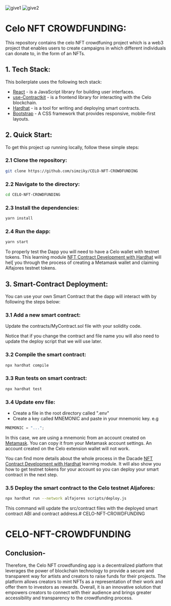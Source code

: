 ![give1](https://user-images.githubusercontent.com/68029274/233708726-c9b939e3-b2ed-4a14-b489-c29a5f675bca.PNG)
![give2](https://user-images.githubusercontent.com/68029274/233708833-6aa00087-c25c-4787-b686-216a9f56cfb4.PNG)
# Celo NFT CROWDFUNDING:
This repository contains the celo NFT crowdfuning project which is a web3 project that enables users to create campaigns in which different individuals can donate to, in the form of an NFTs. 

## 1. Tech Stack:

This boilerplate uses the following tech stack:
- [React](https://reactjs.org/) - is a JavaScript library for building user interfaces.
- [use-Contractkit](contractkit) - is a frontend library for interacting with the Celo blockchain.
- [Hardhat](https://hardhat.org/) - is a tool for writing and deploying smart contracts.
- [Bootstrap](https://getbootstrap.com/) - A CSS framework that provides responsive, mobile-first layouts.

## 2. Quick Start:

To get this project up running locally, follow these simple steps:

### 2.1 Clone the repository:

```bash
git clone https://github.com/simziky/CELO-NFT-CROWDFUNDING
```

### 2.2 Navigate to the directory:

```bash
cd CELO-NFT-CROWDFUNDING
```

### 2.3 Install the dependencies:

```bash
yarn install
```

### 2.4 Run the dapp:

```bash
yarn start
```

To properly test the Dapp you will need to have a Celo wallet with testnet tokens.
This learning module [NFT Contract Development with Hardhat](https://hackmd.io/exuZTH2hTqKytn2vxgDmcg) will hel[ you through the process of creating a Metamask wallet and claiming Alfajores testnet tokens.


## 3. Smart-Contract Deployment:

You can use your own Smart Contract that the dapp will interact with by following the steps below:

### 3.1 Add a new smart contract:

Update the contracts/MyContract.sol file with your solidity code. 

Notice that if you change the contract and file name you will also need to update the deploy script that we will use later.

### 3.2 Compile the smart contract:

```bash
npx hardhat compile
```

### 3.3 Run tests on smart contract:

```bash
npx hardhat test
```

### 3.4 Update env file:

- Create a file in the root directory called ".env"
- Create a key called MNEMONIC and paste in your mnemonic key. e.g

```js
MNEMONIC = "...";
```

In this case, we are using a mnemonic from an account created on [Metamask](https://chrome.google.com/webstore/detail/metamask/nkbihfbeogaeaoehlefnkodbefgpgknn?hl=en). You can copy it from your Metamask account settings. An account created on the Celo extension wallet will not work.

You can find more details about the whole process in the Dacade [NFT Contract Development with Hardhat](https://hackmd.io/exuZTH2hTqKytn2vxgDmcg) learning module. It will also show you how to get testnet tokens for your account so you can deploy your smart contract in the next step.

### 3.5 Deploy the smart contract to the Celo testnet Aljafores:

```bash
npx hardhat run --network alfajores scripts/deploy.js
```

This command will update the src/contract files with the deployed smart contract ABI and contract address.# CELO-NFT-CROWDFUNDING
# CELO-NFT-CROWDFUNDING

## Conclusion- 

Therefore, the Celo NFT crowdfunding app is a decentralized platform that leverages the power of blockchain technology to provide a secure and transparent way for artists and creators to raise funds for their projects. The platform allows creators to mint NFTs as a representation of their work and offer them to investors as rewards. Overall, it is an innovative solution that empowers creators to connect with their audience and brings greater accessibility and transparency to the crowdfunding process.

